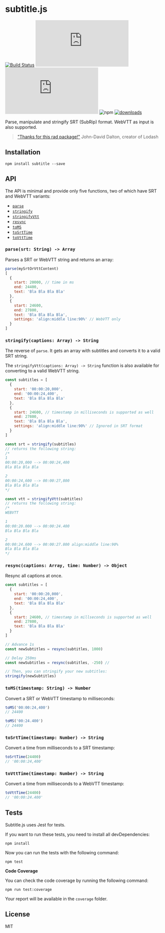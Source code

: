 # subtitle.js

[![Build Status](https://img.shields.io/travis/gsantiago/subtitle.js/master?style=flat-square)](https://travis-ci.org/gsantiago/subtitle.js)
[![Code Climate](https://img.shields.io/codeclimate/maintainability/gsantiago/subtitle.js?style=flat-square)](https://codeclimate.com/github/gsantiago/subtitle.js)
[![Coverage Status](https://img.shields.io/coveralls/github/gsantiago/subtitle.js?style=flat-square)](https://coveralls.io/github/gsantiago/subtitle.js?branch=master)
![npm](https://img.shields.io/npm/v/subtitle?style=flat-square)
[![downloads](https://img.shields.io/npm/dm/subtitle?style=flat-square)](https://www.npmjs.com/package/subtitle)

Parse, manipulate and stringify SRT (SubRip) format. WebVTT as input is
also supported.

>["Thanks for this rad package!"](https://github.com/gsantiago/subtitle.js/pull/15#issuecomment-282879854)
>John-David Dalton, creator of Lodash

## Installation

`npm install subtitle --save`

## API

The API is minimal and provide only five functions, two of which have SRT and WebVTT variants:

* [`parse`](#parsesrt-string---array)
* [`stringify`](#stringifycaptions-array---string)
* [`stringifyVtt`](#stringifycaptions-array---string)
* [`resync`](#resynccaptions-array-time-number---object)
* [`toMS`](#tomstimestamp-string---number)
* [`toSrtTime`](#tosrttimetimestamp-number---string)
* [`toVttTime`](#tovtttimetimestamp-number---string)

### `parse(srt: String) -> Array`

Parses a SRT or WebVTT string and returns an array:

```js
parse(mySrtOrVttContent)
[
  {
    start: 20000, // time in ms
    end: 24400,
    text: 'Bla Bla Bla Bla'
  },
  {
    start: 24600,
    end: 27800,
    text: 'Bla Bla Bla Bla',
    settings: 'align:middle line:90%' // WebVTT only
  }
]
```

### `stringify(captions: Array) -> String`

The reverse of `parse`. It gets an array with subtitles and converts it to a valid SRT string.

The `stringifyVtt(captions: Array) -> String` function is also available for converting to a
valid WebVTT string.

```js
const subtitles = [
  {
    start: '00:00:20,000',
    end: '00:00:24,400',
    text: 'Bla Bla Bla Bla'
  },
  {
    start: 24600, // timestamp in milliseconds is supported as well
    end: 27800,
    text: 'Bla Bla Bla Bla',
    settings: 'align:middle line:90%' // Ignored in SRT format
  }
]

const srt = stringify(subtitles)
// returns the following string:
/*
1
00:00:20,000 --> 00:00:24,400
Bla Bla Bla Bla

2
00:00:24,600 --> 00:00:27,800
Bla Bla Bla Bla
*/

const vtt = stringifyVtt(subtitles)
// returns the following string:
/*
WEBVTT

1
00:00:20.000 --> 00:00:24.400
Bla Bla Bla Bla

2
00:00:24.600 --> 00:00:27.800 align:middle line:90%
Bla Bla Bla Bla
*/
```

### `resync(captions: Array, time: Number) -> Object`

Resync all captions at once.

```js
const subtitles = [
  {
    start: '00:00:20,000',
    end: '00:00:24,400',
    text: 'Bla Bla Bla Bla'
  },
  {
    start: 24600, // timestamp in millseconds is supported as well
    end: 27800,
    text: 'Bla Bla Bla Bla'
  }
]

// Advance 1s
const newSubtitles = resync(subtitles, 1000)

// Delay 250ms
const newSubtitles = resync(subtitles, -250) //

// Then, you can stringify your new subtitles:
stringify(newSubtitles)
```

### `toMS(timestamp: String) -> Number`

Convert a SRT or WebVTT timestamp to milliseconds:

```js
toMS('00:00:24,400')
// 24400

toMS('00:24.400')
// 24400
```

### `toSrtTime(timestamp: Number) -> String`

Convert a time from milliseconds to a SRT timestamp:

```js
toSrtTime(24400)
// '00:00:24,400'
```


### `toVttTime(timestamp: Number) -> String`

Convert a time from milliseconds to a WebVTT timestamp:

```js
toVttTime(24400)
// '00:00:24.400'
```

## Tests

Subtitle.js uses Jest for tests.

If you want to run these tests, you need to install all devDependencies:

`npm install`

Now you can run the tests with the following command:

`npm test`

**Code Coverage**

You can check the code coverage by running the following command:

`npm run test:coverage`

Your report will be available in the `coverage` folder.

## License

MIT
